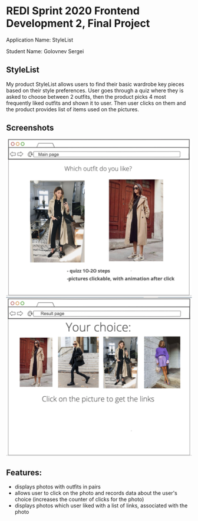 # REDI Sprint 2020 Frontend Development 2, Final Project

Application Name: StyleList

Student Name: Golovnev Sergei

## StyleList

My product StyleList allows users to find their basic wardrobe key pieces based on their style preferences. User goes through a quiz where they is asked to choose between 2 outfits, then the product picks 4 most frequently liked outfits and shown it to user. Then user clicks on them and the product provides list of items used on the pictures.

## Screenshots

![Main Page](docs/main.png)
![Page with links](docs/result.png)

## Features:

- displays photos with outfits in pairs
- allows user to click on the photo and records data about the user's choice (increases the counter of clicks for the photo)
- displays photos which user liked with a list of links, associated with the photo
